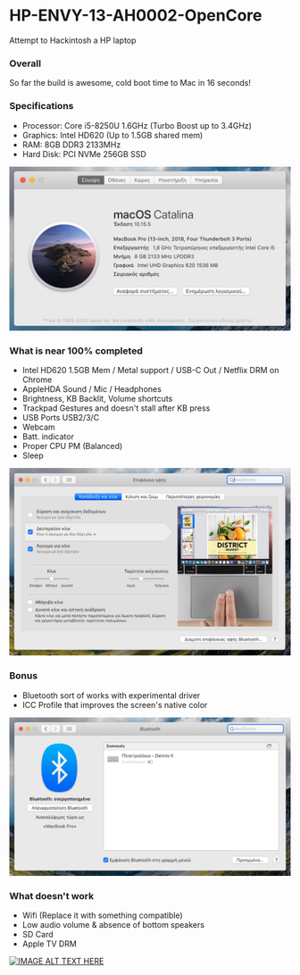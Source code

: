 # HP-ENVY-13-AH0002-OpenCore
Attempt to Hackintosh a HP laptop

### Overall
So far the build is awesome, cold boot time to Mac in 16 seconds!

### Specifications

* Processor: Core i5-8250U 1.6GHz (Turbo Boost up to 3.4GHz)
* Graphics: Intel HD620 (Up to 1.5GB shared mem)
* RAM: 8GB DDR3 2133MHz
* Hard Disk: PCI NVMe 256GB SSD

![About](https://raw.githubusercontent.com/dkoluris/HP-ENVY-13-AH0002-OpenCore/master/Screenshots/About.jpg)

### What is near 100% completed

* Intel HD620 1.5GB Mem / Metal support / USB-C Out / Netflix DRM on Chrome
* AppleHDA Sound / Mic / Headphones
* Brightness, KB Backlit, Volume shortcuts
* Trackpad Gestures and doesn't stall after KB press
* USB Ports USB2/3/C
* Webcam
* Batt. indicator
* Proper CPU PM (Balanced)
* Sleep

![Trackpad](https://raw.githubusercontent.com/dkoluris/HP-ENVY-13-AH0002-OpenCore/master/Screenshots/Trackpad.jpg)

### Bonus
* Bluetooth sort of works with experimental driver
* ICC Profile that improves the screen's native color

![Bluetooth](https://raw.githubusercontent.com/dkoluris/HP-ENVY-13-AH0002-OpenCore/master/Screenshots/Bluetooth.jpg)

### What doesn't work

* Wifi (Replace it with something compatible)
* Low audio volume & absence of bottom speakers
* SD Card
* Apple TV DRM

[![IMAGE ALT TEXT HERE](https://img.youtube.com/vi/ErfofIAxkd4/0.jpg)](https://www.youtube.com/watch?v=ErfofIAxkd4)
